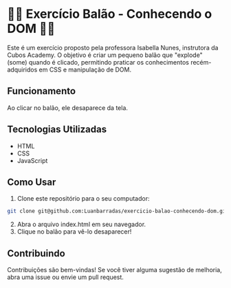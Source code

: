 # 🎈📌 Exercício Balão - Conhecendo o DOM 🎈📌

Este é um exercício proposto pela professora Isabella Nunes, instrutora da Cubos Academy. O objetivo é criar um pequeno balão que "explode" (some) quando é clicado, permitindo praticar os conhecimentos recém-adquiridos em CSS e manipulação de DOM.

## Funcionamento

Ao clicar no balão, ele desaparece da tela.

## Tecnologias Utilizadas

- HTML
- CSS
- JavaScript

## Como Usar

1. Clone este repositório para o seu computador:

```bash
git clone git@github.com:Luanbarradas/exercicio-balao-conhecendo-dom.git
```

2. Abra o arquivo index.html em seu navegador.
3. Clique no balão para vê-lo desaparecer!

## Contribuindo

Contribuições são bem-vindas! Se você tiver alguma sugestão de melhoria, abra uma issue ou envie um pull request.
